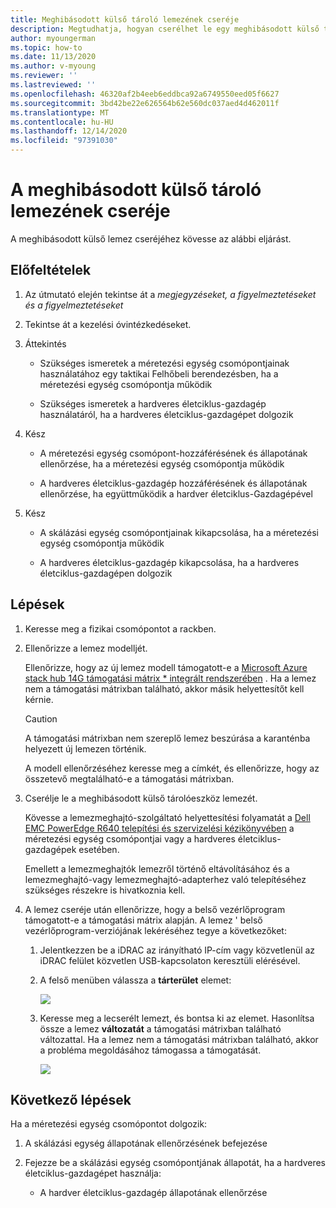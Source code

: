 ```yaml
---
title: Meghibásodott külső tároló lemezének cseréje
description: Megtudhatja, hogyan cserélhet le egy meghibásodott külső tárolóeszközt
author: myoungerman
ms.topic: how-to
ms.date: 11/13/2020
ms.author: v-myoung
ms.reviewer: ''
ms.lastreviewed: ''
ms.openlocfilehash: 46320af2b4eeb6eddbca92a6749550eed05f6627
ms.sourcegitcommit: 3bd42be22e626564b62e560dc037aed4d462011f
ms.translationtype: MT
ms.contentlocale: hu-HU
ms.lasthandoff: 12/14/2020
ms.locfileid: "97391030"
---
```

# <a name="replacing-a-failed-external-storage-disk"></a>A meghibásodott külső tároló lemezének cseréje

A meghibásodott külső lemez cseréjéhez kövesse az alábbi eljárást.

## <a name="prerequisites"></a>Előfeltételek

1.  Az útmutató elején tekintse át a *megjegyzéseket, a figyelmeztetéseket és a figyelmeztetéseket*

2.  Tekintse át a kezelési óvintézkedéseket.

3.  Áttekintés

    -   Szükséges ismeretek a méretezési egység csomópontjainak használatához egy taktikai Felhőbeli berendezésben, ha a méretezési egység csomópontja működik

    -   Szükséges ismeretek a hardveres életciklus-gazdagép használatáról, ha a hardveres életciklus-gazdagépet dolgozik

4.  Kész

    -   A méretezési egység csomópont-hozzáférésének és állapotának ellenőrzése, ha a méretezési egység csomópontja működik

    -   A hardveres életciklus-gazdagép hozzáférésének és állapotának ellenőrzése, ha együttműködik a hardver életciklus-Gazdagépével

5.  Kész

    -   A skálázási egység csomópontjainak kikapcsolása, ha a méretezési egység csomópontja működik

    -   A hardveres életciklus-gazdagép kikapcsolása, ha a hardveres életciklus-gazdagépen dolgozik

## <a name="steps"></a>Lépések

1.  Keresse meg a fizikai csomópontot a rackben.

2.  Ellenőrizze a lemez modelljét.

    Ellenőrizze, hogy az új lemez modell támogatott-e a [Microsoft Azure stack hub 14G támogatási mátrix * integrált rendszerében](https://www.dell.com/support/home/product-support/product/cloud-for-microsoft-azure-stack14g/docs#q%3Dsupport%20matrix%26sort%3Ddate%20descending%26f%3Alang%3D%5Ben%5D) 
     [](https://www.dell.com/support/home/product-support/product/cloud-for-microsoft-azure-stack14g/docs#q%3Dsupport%20matrix%26sort%3Ddate%20descending%26f%3Alang%3D%5Ben%5D).
    Ha a lemez nem a támogatási mátrixban található, akkor másik helyettesítőt kell kérnie.
    
    > [!CAUTION]
    > A támogatási mátrixban nem szereplő lemez beszúrása a karanténba helyezett új lemezen történik.
        
    A modell ellenőrzéséhez keresse meg a címkét, és ellenőrizze, hogy az összetevő megtalálható-e a támogatási mátrixban.
    
3.  Cserélje le a meghibásodott külső tárolóeszköz lemezét.

    Kövesse a lemezmeghajtó-szolgáltató helyettesítési folyamatát a [Dell EMC PowerEdge R640 telepítési és szervizelési kézikönyvében](https://www.dell.com/support/manuals/us/en/04/poweredge-r640/per640_ism_pub/dell-emc-poweredge-r640-overview?guid=guid-f39be9ba-158c-45e3-b8b1-f07bb750d6d4) a méretezési egység csomópontjai vagy a hardveres életciklus-gazdagépek esetében.
    
    Emellett a lemezmeghajtók lemezről történő eltávolításához és a lemezmeghajtó-vagy lemezmeghajtó-adapterhez való telepítéséhez szükséges részekre is hivatkoznia kell.
    
4.  A lemez cseréje után ellenőrizze, hogy a belső vezérlőprogram támogatott-e a támogatási mátrix alapján. A lemez \' belső vezérlőprogram-verziójának lekéréséhez tegye a következőket:

    1.  Jelentkezzen be a iDRAC az irányítható IP-cím vagy közvetlenül az iDRAC felület közvetlen USB-kapcsolaton keresztüli elérésével.

    1.  A felső menüben válassza a **tárterület** elemet:

        ![](media/image-30.png)
    
    1.  Keresse meg a lecserélt lemezt, és bontsa ki az elemet. Hasonlítsa össze a lemez **változatát** a támogatási mátrixban található változattal. Ha a lemez nem a támogatási mátrixban található, akkor a probléma megoldásához támogassa a támogatását.

        ![](media/image-31.png)
        
## <a name="next-steps"></a>Következő lépések

Ha a méretezési egység csomópontot dolgozik:

1.  A skálázási egység állapotának ellenőrzésének befejezése

2.  Fejezze be a skálázási egység csomópontjának állapotát, ha a hardveres életciklus-gazdagépet használja:

    -   A hardver életciklus-gazdagép állapotának ellenőrzése
    
